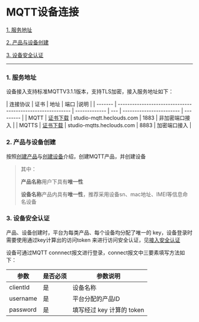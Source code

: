 
# MQTT设备连接

<a href="#1">1. 服务地址</a>

<a href="#2">2. 产品与设备创建</a>

<a href="#3">3. 设备安全认证</a>

---

<h3 id="1">1. 服务地址</h3>

设备接入支持标准MQTTV3.1.1版本，支持TLS加密，接入服务地址如下：

| 连接协议 | 证书                                                         | 地址            | 端口 |说明       |
| ------- | ---------------------------------------------------------- | ------------- | --- | ------------------------ | --------- |
| MQTT     | [证书下载](/images/iot_platform/mqtts/MQTTS-certificate.zip) | studio-mqtt.heclouds.com | 1883 | 非加密端口接入 |
| MQTTS     | [证书下载](/images/iot_platform/mqtts/MQTTS-certificate.zip) | studio-mqtts.heclouds.com    | 8883 |   加密端口接入 |

<h3 id="2">2. 产品与设备创建</h3>

按照[创建产品](/book/device-connect&manager/product-create.md)与[创建设备](/book/device-connect&manager/device-create.md)介绍，创建MQTT产品，并创建设备

> 其中：
>
> **产品名称**用户下具有**唯一性**
>
> **设备名称**产品内具有**唯一性**，推荐采用设备sn、mac地址、IMEI等信息命名设备

<h3 id="3">3. 设备安全认证</h3>


产品、设备创建时，平台为每类产品、每个设备均分配了唯一的 key，设备登录时需要使用通过key计算出的访问token 来进行访问安全认证，见[接入安全认证](/book/device-connect&manager/device-auth.md)


设备可通过MQTT connnect报文进行登录，connect报文中三要素填写方法如下：

| 参数     | 是否必须 | 参数说明                  |
| -------- | -------- | ------------------------- |
| clientId | 是       | 设备名称                  |
| username | 是       | 平台分配的产品ID          |
| password | 是       | 填写经过 key 计算的 token |
